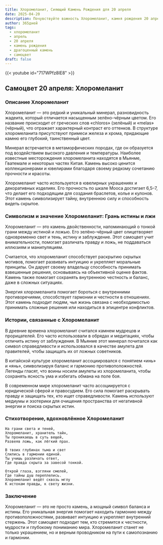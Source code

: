 ```yaml
---
title: Хлоромеланит, Сияющий Камень Рождения для 20 апреля
date: 2025-04-20
description: Почувствуйте важность Хлоромеланит, камня рождения 20 апреля, который символизирует Грань истины и лжи. Пусть его красота и значение осветят ваш день.
author: 365дней
tags:
  - хлоромеланит
  - апрель
  - 20 апреля
  - камень рождения
  - драгоценный камень
  - самоцвет
draft: false
---
```


{{< youtube id="717WPfz8IE8" >}}

## Самоцвет 20 апреля: Хлоромеланит

### Описание Хлоромеланит

Хлоромеланит — это редкий и уникальный минерал, разновидность жадеита, который отличается насыщенным зелёно-чёрным цветом. Его название происходит от греческих слов «chloros» (зелёный) и «melas» (чёрный), что отражает характерный контраст его оттенков. В структуре хлоромеланита присутствуют примеси железа и хрома, придающие камню его глубокий, таинственный цвет.

Минерал встречается в метаморфических породах, где он образуется под воздействием высокого давления и температуры. Наиболее известные месторождения хлоромеланита находятся в Мьянме, Гватемале и некоторых частях Китая. Камень высоко ценится коллекционерами и ювелирами благодаря своему редкому сочетанию прочности и красоты.

Хлоромеланит часто используется в ювелирных украшениях и декоративных изделиях. Его прочность по шкале Мооса достигает 6,5–7, что делает его подходящим для создания браслетов, колье и кулонов. Этот камень символизирует тайну, внутреннюю силу и способность видеть скрытое.

### Символизм и значение Хлоромеланит: Грань истины и лжи

Хлоромеланит — это камень двойственности, напоминающий о тонкой грани между истиной и ложью. Его зелёно-чёрный цвет олицетворяет одновременно свет и тень, истину и заблуждение. Этот самоцвет учит внимательности, помогает различать правду и ложь, не поддаваться иллюзиям и манипуляциям.

Считается, что хлоромеланит способствует раскрытию скрытых мотивов, помогает развивать интуицию и укрепляет моральные принципы. Он дарует своему владельцу способность принимать взвешенные решения, основываясь на объективной оценке фактов. Камень также помогает сохранять внутреннюю честность и баланс, даже в сложных ситуациях.

Энергия хлоромеланита помогает бороться с внутренними противоречиями, способствует гармонии и честности в отношениях. Этот камень подходит людям, чья жизнь связана с необходимостью принимать сложные решения или находиться в эпицентре конфликтов.

### Истории, связанные с Хлоромеланит

В древние времена хлоромеланит считался камнем мудрецов и прорицателей. Его часто использовали в обрядах и медитациях, чтобы отличить истину от заблуждения. В Мьянме этот минерал почитался как символ справедливости и использовался в качестве амулета для правителей, чтобы защищать их от ложных советников.

В китайской культуре хлоромеланит ассоциировался с понятием «инь» и «янь», символизируя баланс и гармонию противоположностей. Легенды гласят, что воины носили амулеты из хлоромеланита, чтобы сохранять ясность ума и избегать обмана на поле боя.

В современном мире хлоромеланит часто ассоциируется с юридической сферой и правосудием. Его сила помогает раскрывать правду и защищать тех, кто ищет справедливости. Камень используют медиумы и эзотерики для очищения пространства от негативной энергии и поиска скрытых истин.

### Стихотворение, вдохновлённое Хлоромеланит

```
На грани света и теней,  
Хлоромеланит, хранитель тайн,  
Ты проникаешь в суть вещей,  
Развеяв ложь, как лёгкий прах.

В твоих глубинах тьма и свет  
Слились в гармонии единой.  
Ты учишь различать ответ,  
Где правда скрыта за завесой тонкой.

Открой глаза, взгляни смелей,  
Где тайны душ переплелись.  
Хлоромеланит ведёт сквозь мглу  
К истокам правды, к свету жизни.
```

### Заключение

Хлоромеланит — это не просто камень, а мощный символ баланса и истины. Его уникальная энергия помогает находить гармонию между противоположностями, развивает интуицию и укрепляет внутренний стержень. Этот самоцвет подходит тем, кто стремится к честности, мудрости и глубокому пониманию мира. Хлоромеланит станет не только украшением, но и верным проводником на пути к самопознанию и гармонии.